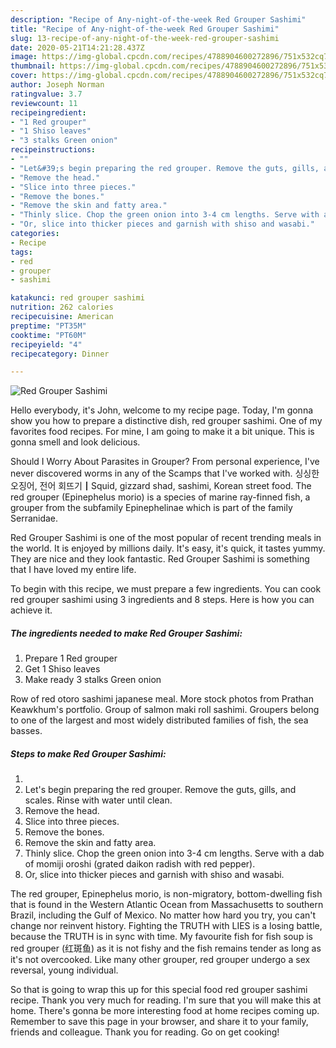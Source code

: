 ```yaml
---
description: "Recipe of Any-night-of-the-week Red Grouper Sashimi"
title: "Recipe of Any-night-of-the-week Red Grouper Sashimi"
slug: 13-recipe-of-any-night-of-the-week-red-grouper-sashimi
date: 2020-05-21T14:21:28.437Z
image: https://img-global.cpcdn.com/recipes/4788904600272896/751x532cq70/red-grouper-sashimi-recipe-main-photo.jpg
thumbnail: https://img-global.cpcdn.com/recipes/4788904600272896/751x532cq70/red-grouper-sashimi-recipe-main-photo.jpg
cover: https://img-global.cpcdn.com/recipes/4788904600272896/751x532cq70/red-grouper-sashimi-recipe-main-photo.jpg
author: Joseph Norman
ratingvalue: 3.7
reviewcount: 11
recipeingredient:
- "1 Red grouper"
- "1 Shiso leaves"
- "3 stalks Green onion"
recipeinstructions:
- ""
- "Let&#39;s begin preparing the red grouper. Remove the guts, gills, and scales. Rinse with water until clean."
- "Remove the head."
- "Slice into three pieces."
- "Remove the bones."
- "Remove the skin and fatty area."
- "Thinly slice. Chop the green onion into 3-4 cm lengths. Serve with a dab of momiji oroshi (grated daikon radish with red pepper)."
- "Or, slice into thicker pieces and garnish with shiso and wasabi."
categories:
- Recipe
tags:
- red
- grouper
- sashimi

katakunci: red grouper sashimi 
nutrition: 262 calories
recipecuisine: American
preptime: "PT35M"
cooktime: "PT60M"
recipeyield: "4"
recipecategory: Dinner

---
```



![Red Grouper Sashimi](https://img-global.cpcdn.com/recipes/4788904600272896/751x532cq70/red-grouper-sashimi-recipe-main-photo.jpg)

Hello everybody, it's John, welcome to my recipe page. Today, I'm gonna show you how to prepare a distinctive dish, red grouper sashimi. One of my favorites food recipes. For mine, I am going to make it a bit unique. This is gonna smell and look delicious.

Should I Worry About Parasites in Grouper? From personal experience, I&#39;ve never discovered worms in any of the Scamps that I&#39;ve worked with. 싱싱한 오징어, 전어 회뜨기┃Squid, gizzard shad, sashimi, Korean street food. The red grouper (Epinephelus morio) is a species of marine ray-finned fish, a grouper from the subfamily Epinephelinae which is part of the family Serranidae.

Red Grouper Sashimi is one of the most popular of recent trending meals in the world. It is enjoyed by millions daily. It's easy, it's quick, it tastes yummy. They are nice and they look fantastic. Red Grouper Sashimi is something that I have loved my entire life.


To begin with this recipe, we must prepare a few ingredients. You can cook red grouper sashimi using 3 ingredients and 8 steps. Here is how you can achieve it.

<!--inarticleads1-->

##### The ingredients needed to make Red Grouper Sashimi:

1. Prepare 1 Red grouper
1. Get 1 Shiso leaves
1. Make ready 3 stalks Green onion


Row of red otoro sashimi japanese meal. More stock photos from Prathan Keawkhum&#39;s portfolio. Group of salmon maki roll sashimi. Groupers belong to one of the largest and most widely distributed families of fish, the sea basses. 

<!--inarticleads2-->

##### Steps to make Red Grouper Sashimi:

1. 
1. Let&#39;s begin preparing the red grouper. Remove the guts, gills, and scales. Rinse with water until clean.
1. Remove the head.
1. Slice into three pieces.
1. Remove the bones.
1. Remove the skin and fatty area.
1. Thinly slice. Chop the green onion into 3-4 cm lengths. Serve with a dab of momiji oroshi (grated daikon radish with red pepper).
1. Or, slice into thicker pieces and garnish with shiso and wasabi.


The red grouper, Epinephelus morio, is non-migratory, bottom-dwelling fish that is found in the Western Atlantic Ocean from Massachusetts to southern Brazil, including the Gulf of Mexico. No matter how hard you try, you can&#39;t change nor reinvent history. Fighting the TRUTH with LIES is a losing battle, because the TRUTH is in sync with time. My favourite fish for fish soup is red grouper (红斑鱼) as it is not fishy and the fish remains tender as long as it&#39;s not overcooked. Like many other grouper, red grouper undergo a sex reversal, young individual. 

So that is going to wrap this up for this special food red grouper sashimi recipe. Thank you very much for reading. I'm sure that you will make this at home. There's gonna be more interesting food at home recipes coming up. Remember to save this page in your browser, and share it to your family, friends and colleague. Thank you for reading. Go on get cooking!
